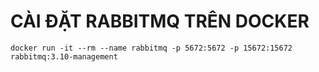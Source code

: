 # CÀI ĐẶT RABBITMQ TRÊN DOCKER
``` docker run -it --rm --name rabbitmq -p 5672:5672 -p 15672:15672 rabbitmq:3.10-management
docker run -it --rm --name rabbitmq -p 5672:5672 -p 15672:15672 rabbitmq:3.10-management

